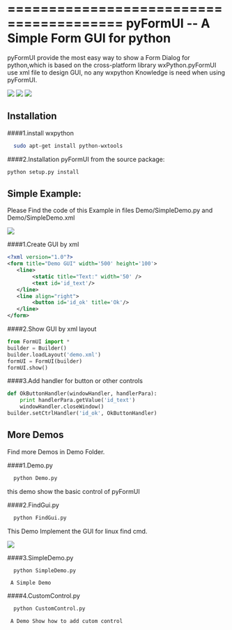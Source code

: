 ========================================
pyFormUI -- A Simple Form GUI for python
========================================
pyFormUI provide the most easy way to show a Form Dialog for python,which is based on the cross-platform library wxPython.pyFormUI use xml file to design GUI, no any wxpython Knowledge is need when using pyFormUI.

<img src="https://github.com/jeffchau1979/pyFormUI/blob/master/screenshot/demo1.png">
<img src="https://github.com/jeffchau1979/pyFormUI/blob/master/screenshot/demo2.png">
<img src="https://github.com/jeffchau1979/pyFormUI/blob/master/screenshot/demo3.png">

Installation
------------
####1.install wxpython
```bash
  sudo apt-get install python-wxtools
```
####2.Installation pyFormUI from the source package:
```bash
python setup.py install
```

Simple Example:
------------
Please Find the code of this Example in files Demo/SimpleDemo.py and Demo/SimpleDemo.xml

<img src="https://github.com/jeffchau1979/pyFormUI/blob/master/screenshot/SimpleDemo.png">

####1.Create GUI by xml
```xml
<?xml version="1.0"?>
<form title="Demo GUI" width='500' height='100'>
   <line>
        <static title="Text:" width='50' />
        <text id='id_text'/>
   </line>
   <line align="right">
        <button id='id_ok' title='Ok'/>
   </line>
</form>
```
####2.Show GUI by xml layout
```python
from FormUI import *
builder = Builder()
builder.loadLayout('demo.xml')
formUI = FormUI(builder)
formUI.show()
```

####3.Add handler for button or other controls
```python
def OkButtonHandler(windowHandler, handlerPara):
    print handlerPara.getValue('id_text')
    windowHandler.closeWindow()
builder.setCtrlHandler('id_ok', OkButtonHandler)
```

More Demos
------------
Find more Demos in Demo Folder.

####1.Demo.py
```bash
  python Demo.py
```

  this demo show the basic control of pyFormUI

####2.FindGui.py
```bash
  python FindGui.py
```

  This Demo Implement the GUI for linux find cmd.
  
  <img src="https://github.com/jeffchau1979/pyFormUI/blob/master/screenshot/findgui.png">


####3.SimpleDemo.py
```bash
  python SimpleDemo.py
```

     A Simple Demo
   
####4.CustomControl.py
```bash
  python CustomControl.py
```

     A Demo Show how to add cutom control
     
      
   


